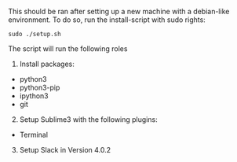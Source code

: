 This should be ran after setting up a new machine with a debian-like environment.
To do so, run the install-script with sudo rights:

```
sudo ./setup.sh
```

The script will run the following roles

1. Install packages:
  * python3
  * python3-pip
  * ipython3
  * git


2. Setup Sublime3 with the following plugins:
  * Terminal

3. Setup Slack in Version 4.0.2


